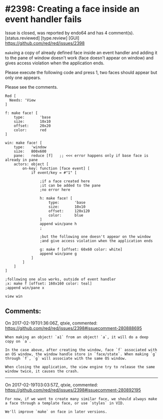 
#2398: Creating a face inside an event handler fails
================================================================================
Issue is closed, was reported by endo64 and has 4 comment(s).
[status.reviewed] [type.review] [GUI]
<https://github.com/red/red/issues/2398>

`make`ing a copy of already defined face inside an event handler and adding it to the pane of window doesn't work (face doesn't appear on window) and gives access violation when the application ends.

Please execute the following code and press 1, two faces should appear but only one appears.

Please see the comments.

```
Red [
  Needs: 'View
]

f: make face! [
	type:		'base
	size:		10x10
	offset:		20x20
	color:		red
]

win: make face! [
	type:	'window
	size:	800x600
	pane:	reduce [f]   ;; <<< error happens only if base face is already in pane
	actors:	object [
		on-key: function [face event] [
			if event/key = #"1" [

				;if a face created here
				;it can be added to the pane
				;no error here

				h: make face! [
					type:		'base
					size:		10x10
					offset:		120x120
					color:		blue
				]
				append win/pane h
				;

				;but the following one doesn't appear on the window
				;and give access violation when the application ends

				g: make f [offset: 60x60 color: white]
				append win/pane g
			]
		]
	]
]

;following one also works, outside of event handler
;x: make f [offset: 160x160 color: teal]
;append win/pane x

view win

```


Comments:
--------------------------------------------------------------------------------

On 2017-02-19T01:36:06Z, qtxie, commented:
<https://github.com/red/red/issues/2398#issuecomment-280888695>

    When making an object! `a1` from an object! `a`, it will do a deep copy on `a`. 
    
    In the case above, after creating the window, face `f` associated with an OS window, the window handle store in `face/state`. When making `g` through `f`, `g` will associate with the same OS window.
    
    When closing the application, the view engine try to release the same window twice, it causes the crash.

--------------------------------------------------------------------------------

On 2017-02-19T03:03:57Z, qtxie, commented:
<https://github.com/red/red/issues/2398#issuecomment-280892195>

    For now, if we want to create many similar face, we should always make a face through a template face, or use `styles` in VID.
    
    We'll improve `make` on face in later versions.

